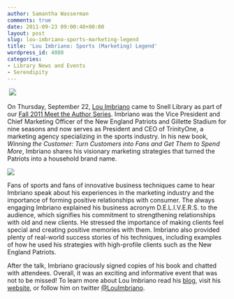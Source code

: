 ```yaml
---
author: Samantha Wasserman
comments: true
date: 2011-09-23 09:00:40+00:00
layout: post
slug: lou-imbriano-sports-marketing-legend
title: 'Lou Imbriano: Sports (Marketing) Legend'
wordpress_id: 4080
categories:
- Library News and Events
- Serendipity
---
```


 [![](http://www.lib.neu.edu/snippets/wp-content/uploads/2011/09/loubio1.jpg)](http://www.lib.neu.edu/snippets/wp-content/uploads/2011/09/loubio1.jpg)


On Thursday, September 22, [Lou Imbriano](http://www.louimbriano.com/) came to Snell Library as part of our [Fall 2011 Meet the Author Series](http://www.lib.neu.edu/about_us/news_events/). Imbriano was the Vice President and Chief Marketing Officer of the New England Patriots and Gillette Stadium for nine seasons and now serves as President and CEO of TrinityOne, a marketing agency specializing in the sports industry. In his new book, _Winning the Customer: Turn Customers into Fans and Get Them to Spend More_, Imbriano shares his visionary marketing strategies that turned the Patriots into a household brand name.




![](http://www.lib.neu.edu/snippets/wp-content/uploads/2011/09/books1.jpg)






Fans of sports and fans of innovative business techniques came to hear Imbriano speak about his experiences in the marketing industry and the importance of forming positive relationships with consumer. The always engaging Imbriano explained his business acronym D.E.L.I.V.E.R.S. to the audience, which signifies his commitment to strengthening relationships with old and new clients. He stressed the importance of making clients feel special and creating positive memories with them. Imbriano also provided plenty of real-world success stories of his techniques, including examples of how he used his strategies with high-profile clients such as the New England Patriots.


After the talk, Imbriano graciously signed copies of his book and chatted with attendees. Overall, it was an exciting and informative event that was not to be missed! To learn more about Lou Imbriano read his [blog](http://www.louimbriano.com/category/blog/), visit his [website](http://www.louimbriano.com/), or follow him on twitter [@LouImbriano](http://twitter.com/#!/LouImbriano).
